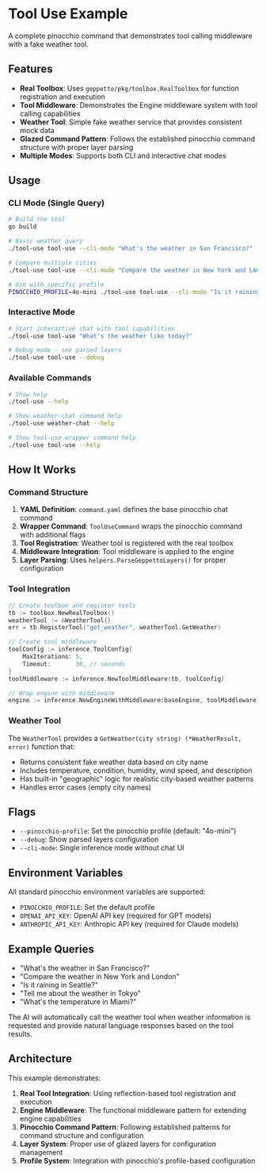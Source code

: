 # Tool Use Example

A complete pinocchio command that demonstrates tool calling middleware with a fake weather tool.

## Features

- **Real Toolbox**: Uses `geppetto/pkg/toolbox.RealToolbox` for function registration and execution
- **Tool Middleware**: Demonstrates the Engine middleware system with tool calling capabilities
- **Weather Tool**: Simple fake weather service that provides consistent mock data
- **Glazed Command Pattern**: Follows the established pinocchio command structure with proper layer parsing
- **Multiple Modes**: Supports both CLI and interactive chat modes

## Usage

### CLI Mode (Single Query)

```bash
# Build the tool
go build

# Basic weather query
./tool-use tool-use --cli-mode "What's the weather in San Francisco?"

# Compare multiple cities
./tool-use tool-use --cli-mode "Compare the weather in New York and London"

# Use with specific profile
PINOCCHIO_PROFILE=4o-mini ./tool-use tool-use --cli-mode "Is it raining in Seattle?"
```

### Interactive Mode

```bash
# Start interactive chat with tool capabilities
./tool-use tool-use "What's the weather like today?"

# Debug mode - see parsed layers
./tool-use tool-use --debug
```

### Available Commands

```bash
# Show help
./tool-use --help

# Show weather-chat command help  
./tool-use weather-chat --help

# Show tool-use wrapper command help
./tool-use tool-use --help
```

## How It Works

### Command Structure

1. **YAML Definition**: `command.yaml` defines the base pinocchio chat command
2. **Wrapper Command**: `ToolUseCommand` wraps the pinocchio command with additional flags
3. **Tool Registration**: Weather tool is registered with the real toolbox
4. **Middleware Integration**: Tool middleware is applied to the engine
5. **Layer Parsing**: Uses `helpers.ParseGeppettoLayers()` for proper configuration

### Tool Integration

```go
// Create toolbox and register tools
tb := toolbox.NewRealToolbox()
weatherTool := &WeatherTool{}
err = tb.RegisterTool("get_weather", weatherTool.GetWeather)

// Create tool middleware
toolConfig := inference.ToolConfig{
    MaxIterations: 5,
    Timeout:       30, // seconds
}
toolMiddleware := inference.NewToolMiddleware(tb, toolConfig)

// Wrap engine with middleware
engine := inference.NewEngineWithMiddleware(baseEngine, toolMiddleware)
```

### Weather Tool

The `WeatherTool` provides a `GetWeather(city string) (*WeatherResult, error)` function that:

- Returns consistent fake weather data based on city name
- Includes temperature, condition, humidity, wind speed, and description
- Has built-in "geographic" logic for realistic city-based weather patterns
- Handles error cases (empty city names)

## Flags

- `--pinocchio-profile`: Set the pinocchio profile (default: "4o-mini")
- `--debug`: Show parsed layers configuration
- `--cli-mode`: Single inference mode without chat UI

## Environment Variables

All standard pinocchio environment variables are supported:

- `PINOCCHIO_PROFILE`: Set the default profile
- `OPENAI_API_KEY`: OpenAI API key (required for GPT models)
- `ANTHROPIC_API_KEY`: Anthropic API key (required for Claude models)

## Example Queries

- "What's the weather in San Francisco?"
- "Compare the weather in New York and London"
- "Is it raining in Seattle?"
- "Tell me about the weather in Tokyo"
- "What's the temperature in Miami?"

The AI will automatically call the weather tool when weather information is requested and provide natural language responses based on the tool results.

## Architecture

This example demonstrates:

1. **Real Tool Integration**: Using reflection-based tool registration and execution
2. **Engine Middleware**: The functional middleware pattern for extending engine capabilities  
3. **Pinocchio Command Pattern**: Following established patterns for command structure and configuration
4. **Layer System**: Proper use of glazed layers for configuration management
5. **Profile System**: Integration with pinocchio's profile-based configuration
